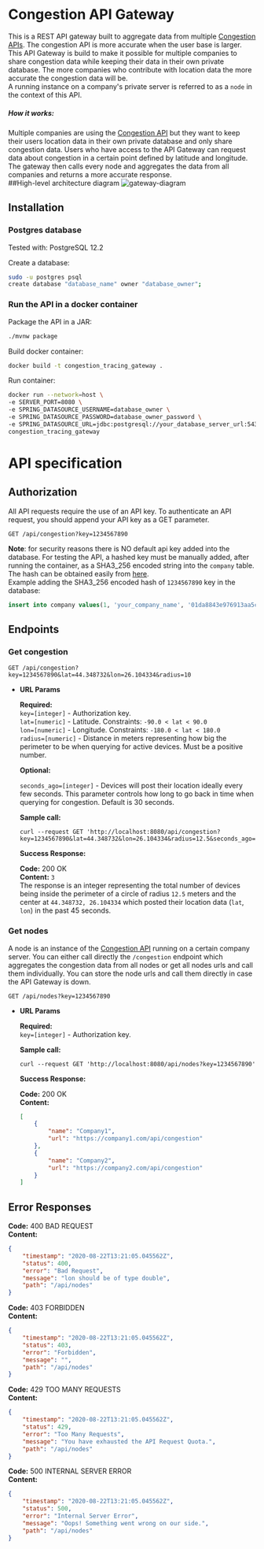 # Congestion API Gateway
This is a REST API gateway built to aggregate data from multiple [Congestion APIs](https://github.com/HiReach-Project/congestion-tracing-standalone).
The congestion API is more accurate when the user base is larger.
This API Gateway is build to make it possible for multiple companies to share congestion data while keeping their data in their own private database.
The more companies who contribute with location data the more accurate the congestion data will be.  
A running instance on a company's private server is referred to as a `node` in the context of this API.
##### How it works:
Multiple companies are using the [Congestion API](https://github.com/HiReach-Project/congestion-tracing-standalone)
but they want to keep their users location data in their own private database and only share congestion data.
Users who have access to the API Gateway can request data about congestion in a certain point defined by latitude and longitude.
The gateway then calls every node and aggregates the data from all companies and returns a more accurate response.    
##High-level architecture diagram
![gateway-diagram](https://user-images.githubusercontent.com/34125719/91662544-d6ca0780-eaeb-11ea-9172-f19055a2410d.png)
## Installation
### Postgres database
Tested with: PostgreSQL 12.2

Create a database:
```bash
sudo -u postgres psql
create database "database_name" owner "database_owner";
```
### Run the API in a docker container
Package the API in a JAR:
```bash
./mvnw package
```
Build docker container:
```bash
docker build -t congestion_tracing_gateway .
```
Run container:
```bash
docker run --network=host \
-e SERVER_PORT=8080 \
-e SPRING_DATASOURCE_USERNAME=database_owner \
-e SPRING_DATASOURCE_PASSWORD=database_owner_password \
-e SPRING_DATASOURCE_URL=jdbc:postgresql://your_database_server_url:5432/database_name \
congestion_tracing_gateway
```
# API specification
## Authorization
All API requests require the use of an API key.
To authenticate an API request, you should append your API key as a GET parameter.
```http
GET /api/congestion?key=1234567890
```
**Note**: for security reasons there is NO default api key added into the database. For testing the API, a hashed key must be manually added,
 after running the container, as a SHA3_256 encoded string into the `company` table.  
 The hash can be obtained easily from [here](https://md5calc.com/hash/sha3-256/1234567890).  
 Example adding the SHA3_256 encoded hash of `1234567890` key in the database:
```sql
insert into company values(1, 'your_company_name', '01da8843e976913aa5c15a62d45f1c9267391dcbd0a76ad411919043f374a163');
```
## Endpoints
### Get congestion
```http
GET /api/congestion?key=1234567890&lat=44.348732&lon=26.104334&radius=10
```
*  **URL Params**

   **Required:**   
   `key=[integer]` - Authorization key.  
   `lat=[numeric]` - Latitude. Constraints: `-90.0 < lat < 90.0`  
   `lon=[numeric]` - Longitude. Constraints: `-180.0 < lat < 180.0`  
   `radius=[numeric]` - Distance in meters representing how big the perimeter to be when querying for active devices. Must be a positive number. 
   
    **Optional:**  
    
   `seconds_ago=[integer]` - Devices will post their location ideally every few seconds. This parameter controls how long to go back in time when querying for congestion. Default is 30 seconds.

    **Sample call:**
    ```shell script
    curl --request GET 'http://localhost:8080/api/congestion?key=1234567890&lat=44.348732&lon=26.104334&radius=12.5&seconds_ago=45'
    ```
   **Success Response:**
        
    **Code:** 200 OK  
    **Content:** `3`  
    The response is an integer representing the total number of devices being inside the perimeter of a circle
    of radius `12.5` meters and the center at `44.348732, 26.104334` which posted their location data (`lat`, `lon`) in the past 45 seconds.

   
### Get nodes
A node is an instance of the [Congestion API](https://github.com/HiReach-Project/congestion-tracing-standalone)
running on a certain company server. You can either call directly the `/congestion` endpoint which aggregates the congestion data from all nodes
or get all nodes urls and call them individually. You can store the node urls and call them directly in case the API Gateway is down.
```http
GET /api/nodes?key=1234567890
```
*  **URL Params**

   **Required:**   
   `key=[integer]` - Authorization key.  
   
    **Sample call:**
    ```shell script
    curl --request GET 'http://localhost:8080/api/nodes?key=1234567890'
    ```
   **Success Response:**
        
    **Code:** 200 OK  
    **Content:**   
    ```json
    [
        {
            "name": "Company1",
            "url": "https://company1.com/api/congestion"
        },
        {
            "name": "Company2",
            "url": "https://company2.com/api/congestion"
        }
    ]
    ```
## Error Responses 
**Code:** 400 BAD REQUEST  
**Content:**   
```json
{
    "timestamp": "2020-08-22T13:21:05.045562Z",
    "status": 400,
    "error": "Bad Request",
    "message": "lon should be of type double",
    "path": "/api/nodes"
}
``` 
**Code:** 403 FORBIDDEN  
**Content:**   
```json
{
    "timestamp": "2020-08-22T13:21:05.045562Z",
    "status": 403,
    "error": "Forbidden",
    "message": "",
    "path": "/api/nodes"
}
```
**Code:** 429 TOO MANY REQUESTS  
**Content:**   
```json
{
    "timestamp": "2020-08-22T13:21:05.045562Z",
    "status": 429,
    "error": "Too Many Requests",
    "message": "You have exhausted the API Request Quota.",
    "path": "/api/nodes"
}
```
**Code:** 500 INTERNAL SERVER ERROR  
**Content:**   
```json
{
    "timestamp": "2020-08-22T13:21:05.045562Z",
    "status": 500,
    "error": "Internal Server Error",
    "message": "Oops! Something went wrong on our side.",
    "path": "/api/nodes"
}
```
